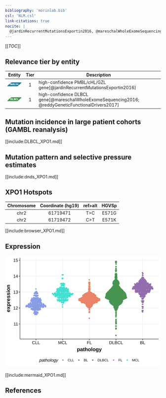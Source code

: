 ```yaml
---
bibliography: 'morinlab.bib'
csl: 'NLM.csl'
link-citations: true
nocite: |
  @jardinRecurrentMutationsExportin2016, @mareschalWholeExomeSequencing2016, @reddyGeneticFunctionalDrivers2017, 
---
```


[[_TOC_]]


## Relevance tier by entity

|Entity|Tier|Description               |
|:------:|:----:|--------------------------|
|![PMBL](images/icons/PMBL_tier1.png)|1|high-confidence PMBL/cHL/GZL gene[@jardinRecurrentMutationsExportin2016]|
|![DLBCL](images/icons/DLBCL_tier1.png) |1   |high-confidence DLBCL gene[@mareschalWholeExomeSequencing2016; @reddyGeneticFunctionalDrivers2017]|

## Mutation incidence in large patient cohorts (GAMBL reanalysis)

[[include:DLBCL_XPO1.md]]

## Mutation pattern and selective pressure estimates

[[include:dnds_XPO1.md]]

## XPO1 Hotspots

| Chromosome |Coordinate (hg19) | ref>alt | HGVSp | 
 | :---:| :---: | :--: | :---: |
| chr2 | 61719471 | T>C | E571G |
| chr2 | 61719472 | C>T | E571K |

[[include:browser_XPO1.md]]

## Expression
![](images/gene_expression/XPO1_by_pathology.svg)
<!-- ORIGIN: mareschalWholeExomeSequencing2016 -->
<!-- DLBCL: mareschalWholeExomeSequencing2016 -->
<!-- PMBL: jardinRecurrentMutationsExportin2016a -->

[[include:mermaid_XPO1.md]]

## References
